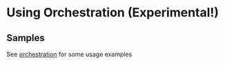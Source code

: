 # Using Orchestration (Experimental!)

## Samples

See [orchestration](./orchestration) for some usage examples